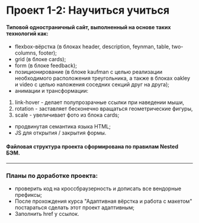 # Проект 1-2: Научиться учиться
#### Типовой одностраничный сайт, выполненный на основе таких технологий как:
* flexbox-вёрстка (в блоках header, description, feynman, table, two-columns, footer);
* grid (в блоке cards);
* form (в блоке feedback);
* позиционирование (в блоке kaufman с целью реализации необходимого расположения треугольника, а также в блоках oakley и video с целью наложения соседних секций друг на друга);
* анимации и трансформации:
1. link-hover - делает полупрозрачные ссылки при наведении мыши,
2. rotation - заставляет бесконечно вращаться геометрические фигуры,
3. scale - увеличивает фото из блока cards;
* продвинутая семантика языка HTML;
* JS для открытия / закрытия формы.
#### Файловая структура проекта сформирована по правилам Nested БЭМ.
------
### **Планы по доработке проекта:**
* проверить код на кроссбраузерность и дописать все вендорные префиксы;
* После прохождения курса "Адаптивная вёрстка и работа с макетом" постараться сделать этот проект адаптивным;
* Заполнить href у ссылок.
